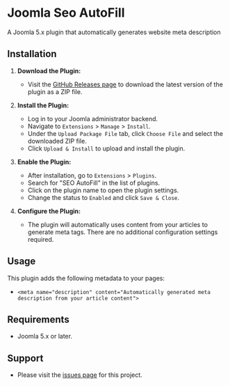 # Joomla Seo AutoFill
A Joomla 5.x plugin that automatically generates website meta description

## Installation

1. **Download the Plugin:**
   - Visit the [GitHub Releases page](https://github.com/zeroalphagit/Joomla-Seo-AutoFill/releases) to download the latest version of the plugin as a ZIP file.

2. **Install the Plugin:**
   - Log in to your Joomla administrator backend.
   - Navigate to `Extensions` > `Manage` > `Install`.
   - Under the `Upload Package File` tab, click `Choose File` and select the downloaded ZIP file.
   - Click `Upload & Install` to upload and install the plugin.

3. **Enable the Plugin:**
   - After installation, go to `Extensions` > `Plugins`.
   - Search for "SEO AutoFill" in the list of plugins.
   - Click on the plugin name to open the plugin settings.
   - Change the status to `Enabled` and click `Save & Close`.

4. **Configure the Plugin:**
   - The plugin will automatically uses content from your articles to generate meta tags. There are no additional configuration settings required.

## Usage

This plugin adds the following metadata to your pages:

* `<meta name="description" content="Automatically generated meta description from your article content">`


## Requirements

* Joomla 5.x or later.

## Support

* Please visit the [issues page](https://github.com/zeroalphagit/Joomla-Seo-AutoFill/issues) for this project.
